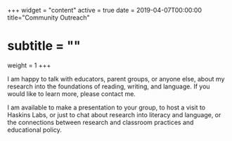 +++
widget = "content"
active = true
date = 2019-04-07T00:00:00
title="Community Outreach"
# subtitle = ""
weight = 1
+++

I am happy to talk with educators, parent groups, or anyone else,
about my research into the foundations of reading, writing, and
language. If you would like to learn more, please contact me.

I am available to make a presentation to your group, to host a visit
to Haskins Labs, or just to chat about research into literacy and
language, or the connections between research and classroom practices
and educational policy.
